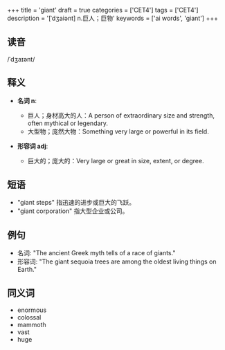 +++
title = 'giant'
draft = true
categories = ['CET4']
tags = ['CET4']
description = '[ˈdʒaiənt] n.巨人；巨物'
keywords = ['ai words', 'giant']
+++

## 读音
/ˈdʒaɪənt/

## 释义
- **名词 n**:
  - 巨人；身材高大的人：A person of extraordinary size and strength, often mythical or legendary.
  - 大型物；庞然大物：Something very large or powerful in its field.
  
- **形容词 adj**:
  - 巨大的；庞大的：Very large or great in size, extent, or degree.

## 短语
- "giant steps" 指迅速的进步或巨大的飞跃。
- "giant corporation" 指大型企业或公司。

## 例句
- 名词: "The ancient Greek myth tells of a race of giants."
- 形容词: "The giant sequoia trees are among the oldest living things on Earth."

## 同义词
- enormous
- colossal
- mammoth
- vast
- huge
